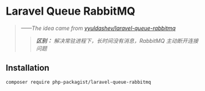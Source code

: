 # Laravel Queue RabbitMQ

> _——The idea came from [vyuldashev/laravel-queue-rabbitmq](https://github.com/vyuldashev/laravel-queue-rabbitmq)_
> > _**区别：** 解决常驻进程下，长时间没有消息，RabbitMQ 主动断开连接问题_

## Installation

```bash
composer require php-packagist/laravel-queue-rabbitmq
```